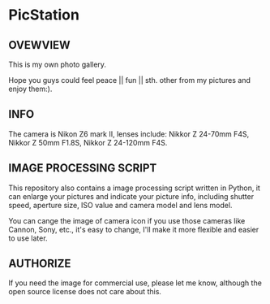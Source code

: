 # PicStation

## OVEWVIEW

This is my own photo gallery.

Hope you guys could feel peace || fun || sth. other from my pictures and enjoy them:).

## INFO

The camera is Nikon Z6 mark II, lenses include: Nikkor Z 24-70mm F4S, Nikkor Z 50mm F1.8S, Nikkor Z 24-120mm F4S.

## IMAGE PROCESSING SCRIPT

This repository also contains a image processing script written in Python, it can enlarge your pictures and indicate your picture info, including shutter speed, aperture size, ISO value and camera model and lens model.

You can cange the image of camera icon if you use those cameras like Cannon, Sony, etc., it's easy to change, I'll make it more flexible and easier to use later.

## AUTHORIZE

If you need the image for commercial use, please let me know, although the open source license does not care about this.

